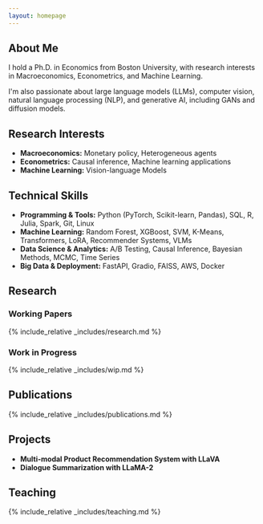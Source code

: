 ```yaml
---
layout: homepage
---
```


## About Me

I hold a Ph.D. in Economics from Boston University, with research interests in Macroeconomics, Econometrics, and Machine Learning.

I'm also passionate about large language models (LLMs), computer vision, natural language processing (NLP), and generative AI, including GANs and diffusion models.

## Research Interests

- **Macroeconomics:** Monetary policy, Heterogeneous agents
- **Econometrics:** Causal inference, Machine learning applications
- **Machine Learning:** Vision-language Models

## Technical Skills

- **Programming & Tools:** Python (PyTorch, Scikit-learn, Pandas), SQL, R, Julia, Spark, Git, Linux
- **Machine Learning:** Random Forest, XGBoost, SVM, K-Means, Transformers, LoRA, Recommender Systems, VLMs
- **Data Science & Analytics:** A/B Testing, Causal Inference, Bayesian Methods, MCMC, Time Series
- **Big Data & Deployment:** FastAPI, Gradio, FAISS, AWS, Docker

## Research

### Working Papers

{% include_relative _includes/research.md %}

### Work in Progress

{% include_relative _includes/wip.md %}

## Publications

{% include_relative _includes/publications.md %}

## Projects

- **Multi-modal Product Recommendation System with LLaVA**
- **Dialogue Summarization with LLaMA-2**

## Teaching

{% include_relative _includes/teaching.md %}
